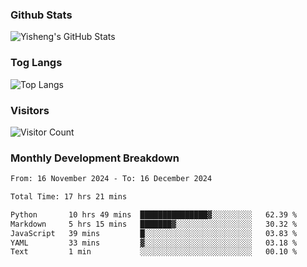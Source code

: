 ### Github Stats
![Yisheng's GitHub Stats](https://github-readme-stats-9qabuvhk1-gongyisheng.vercel.app/api?username=gongyisheng&count_private=true&show_icons=true)
### Tog Langs
![Top Langs](https://github-readme-stats-9qabuvhk1-gongyisheng.vercel.app/api/top-langs/?username=gongyisheng&layout=compact)
### Visitors
![Visitor Count](https://profile-counter.glitch.me/gongyisheng/count.svg)
### Monthly Development Breakdown
<!--START_SECTION:waka-->

```txt
From: 16 November 2024 - To: 16 December 2024

Total Time: 17 hrs 21 mins

Python       10 hrs 49 mins  ███████████████▓░░░░░░░░░   62.39 %
Markdown     5 hrs 15 mins   ███████▓░░░░░░░░░░░░░░░░░   30.32 %
JavaScript   39 mins         █░░░░░░░░░░░░░░░░░░░░░░░░   03.83 %
YAML         33 mins         ▓░░░░░░░░░░░░░░░░░░░░░░░░   03.18 %
Text         1 min           ░░░░░░░░░░░░░░░░░░░░░░░░░   00.10 %
```

<!--END_SECTION:waka-->
